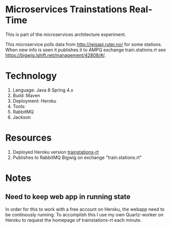 # Microservices Trainstations Real-Time
This is part of the microservices architecture experiment.

This microservice polls data from http://reisapi.ruter.no/ for some stations. When new info is seen it publishes it to AMPQ exchange train.stations.rt see https://bigwig.lshift.net/management/42808/#/.


# Technology
1. Language: Java 8 Spring 4.x
2. Build: Maven
3. Deployment: Heroku
4. Tools:
  1. RabbitMQ
  2. Jackson
  

# Resources
1. Deployed Heroku version [trainstations-rt](https://trainstations-rt.herokuapp.com/)
2. Publishes to RabbitMQ Bigwig on exchange "train.stations.rt"

# Notes
## Need to keep web app in running state
In order for this to work with a free account on Heroku, the webapp need to be continously running. To accomplish this I use my own Quartz-worker on Heroku to request the homepage of trainstations-rt each minute. 
